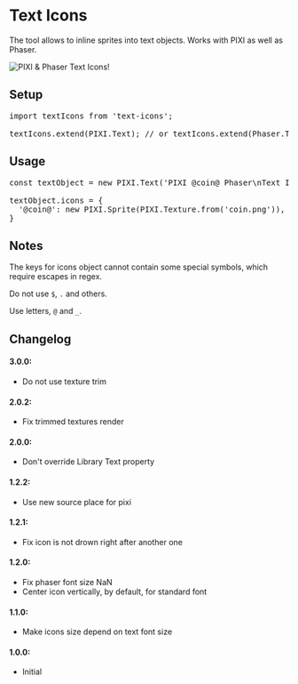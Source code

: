 # Text Icons

The tool allows to inline sprites into text objects. 
Works with PIXI as well as Phaser.

![PIXI & Phaser Text Icons!](https://repository-images.githubusercontent.com/211646503/9dc55980-e2c2-11e9-9d36-bd2480e18352)

## Setup
<pre>
import textIcons from 'text-icons';

textIcons.extend(PIXI.Text); // or textIcons.extend(Phaser.Text);
</pre>

## Usage
<pre>
const textObject = new PIXI.Text('PIXI @coin@ Phaser\nText Icons @coin@ !');

textObject.icons = {
  '@coin@': new PIXI.Sprite(PIXI.Texture.from('coin.png')),
}
</pre>

## Notes
The keys for icons object cannot contain some special symbols,
which require escapes in regex. 

Do not use `$`, `.` and others.

Use letters, `@` and `_`.

## Changelog

#### 3.0.0:
* Do not use texture trim

#### 2.0.2:
* Fix trimmed textures render

#### 2.0.0:
* Don't override Library Text property

#### 1.2.2:
* Use new source place for pixi

#### 1.2.1:
* Fix icon is not drown right after another one

#### 1.2.0:
* Fix phaser font size NaN
* Center icon vertically, by default, for standard font

#### 1.1.0:
* Make icons size depend on text font size

#### 1.0.0:
* Initial
